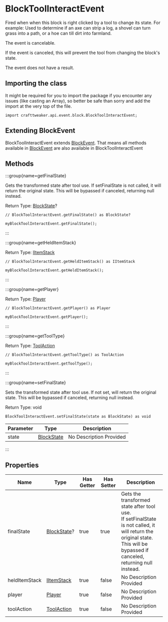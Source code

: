 # BlockToolInteractEvent

Fired when when this block is right clicked by a tool to change its state.
 For example: Used to determine if an axe can strip a log, a shovel can turn grass into a path, or a hoe can till dirt into farmland.

The event is cancelable.

If the event is canceled, this will prevent the tool from changing the block's state.

The event does not have a result.



## Importing the class

It might be required for you to import the package if you encounter any issues (like casting an Array), so better be safe than sorry and add the import at the very top of the file.
```zenscript
import crafttweaker.api.event.block.BlockToolInteractEvent;
```


## Extending BlockEvent

BlockToolInteractEvent extends [BlockEvent](/forge/api/event/block/BlockEvent). That means all methods available in [BlockEvent](/forge/api/event/block/BlockEvent) are also available in BlockToolInteractEvent

## Methods

:::group{name=getFinalState}

Gets the transformed state after tool use.
 If setFinalState is not called, it will return the original state.
 This will be bypassed if canceled, returning null instead.

Return Type: [BlockState](/vanilla/api/block/BlockState)?

```zenscript
// BlockToolInteractEvent.getFinalState() as BlockState?

myBlockToolInteractEvent.getFinalState();
```

:::

:::group{name=getHeldItemStack}

Return Type: [IItemStack](/vanilla/api/item/IItemStack)

```zenscript
// BlockToolInteractEvent.getHeldItemStack() as IItemStack

myBlockToolInteractEvent.getHeldItemStack();
```

:::

:::group{name=getPlayer}

Return Type: [Player](/vanilla/api/entity/type/player/Player)

```zenscript
// BlockToolInteractEvent.getPlayer() as Player

myBlockToolInteractEvent.getPlayer();
```

:::

:::group{name=getToolType}

Return Type: [ToolAction](/forge/api/tool/ToolAction)

```zenscript
// BlockToolInteractEvent.getToolType() as ToolAction

myBlockToolInteractEvent.getToolType();
```

:::

:::group{name=setFinalState}

Sets the transformed state after tool use.
 If not set, will return the original state.
 This will be bypassed if canceled, returning null instead.

Return Type: void

```zenscript
BlockToolInteractEvent.setFinalState(state as BlockState) as void
```

| Parameter | Type | Description |
|-----------|------|-------------|
| state | [BlockState](/vanilla/api/block/BlockState) | No Description Provided |


:::


## Properties

| Name | Type | Has Getter | Has Setter | Description |
|------|------|------------|------------|-------------|
| finalState | [BlockState](/vanilla/api/block/BlockState)? | true | true | Gets the transformed state after tool use. <br />  If setFinalState is not called, it will return the original state. <br />  This will be bypassed if canceled, returning null instead. |
| heldItemStack | [IItemStack](/vanilla/api/item/IItemStack) | true | false | No Description Provided |
| player | [Player](/vanilla/api/entity/type/player/Player) | true | false | No Description Provided |
| toolAction | [ToolAction](/forge/api/tool/ToolAction) | true | false | No Description Provided |

